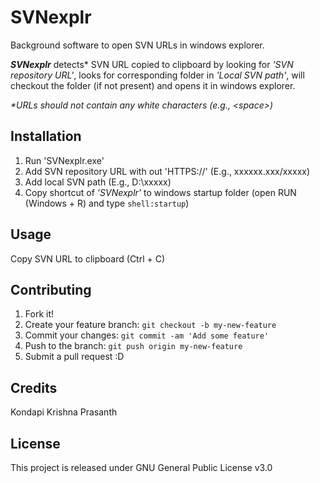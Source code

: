 # SVNexplr
Background software to open SVN URLs in windows explorer.

_**SVNexplr**_ detects* SVN URL copied to clipboard by looking for _'SVN repository URL'_, looks for corresponding folder in _'Local SVN path'_, will checkout the folder (if not present) and opens it in windows explorer. 

_*URLs should not contain any white characters (e.g., <space\>)_

## Installation
1. Run 'SVNexplr.exe'
2. Add SVN repository URL with out 'HTTPS://' (E.g., xxxxxx.xxx/xxxxx)
3. Add local SVN path (E.g., D:\xxxxx)
4. Copy shortcut of _'SVNexplr'_ to windows startup folder (open RUN (Windows + R) and type `shell:startup`)

## Usage
Copy SVN URL to clipboard (Ctrl + C)

## Contributing
1. Fork it!
2. Create your feature branch: `git checkout -b my-new-feature`
3. Commit your changes: `git commit -am 'Add some feature'`
4. Push to the branch: `git push origin my-new-feature`
5. Submit a pull request :D

## Credits
Kondapi Krishna Prasanth

## License
This project is released under GNU General Public License v3.0
